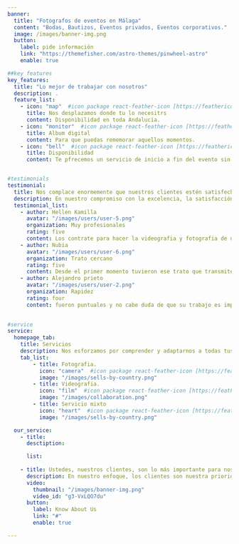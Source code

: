 ```yaml
---
banner:
  title: "Fotografos de eventos en Málaga"
  content: "Bodas, Bautizos, Eventos privados, Eventos corporativos."
  image: /images/banner-img.png
  button:
    label: pide información
    link: "https://themefisher.com/astro-themes/pinwheel-astro"
    enable: true

##key features
key_features:
  title: "Lo mejor de trabajar con nosotros"
  description: .
  feature_list:
    - icon: "map"  #icon package react-feather-icon [https://feathericons.com/]
      title: Nos desplazamos donde tu lo necesitrs
      content: Disponibilidad en toda Andalucia.
    - icon: "monitor"  #icon package react-feather-icon [https://feathericons.com/]
      title: Album digital 
      content: Para que puedas rememorar aquellos momentos.
    - icon: "bell"  #icon package react-feather-icon [https://feathericons.com/]
      title: Disponibilidad
      content: Te pfrecemos un servicio de inicio a fin del evento sin coste extra.


#testimonials
testimonial:
  title: Nos complace enormemente que nuestros clientes estén satisfechos con nuestro trabajo.
  description: En nuestro compromiso con la excelencia, la satisfacción de nuestros clientes es fundamental. Nos enorgullece saber que nuestro trabajo cumple con sus expectativas y contribuye a su éxito.
  testimonial_list:
    - author: Hellen Kamilla
      avatar: "/images/users/user-5.png"
      organization: Muy profesionales
      rating: five
      content: Los contrate para hacer la videografia y fotografia de un evento privado y no puedo estar mas contenta.
    - author: Nubia
      avatar: "/images/users/user-6.png"
      organization: Trato cercano
      rating: five
      content: Desde el primer momento tuvieron ese trato que transmite tranquilidad. muy profesionales.
    - author: Alejandro prieto
      avatar: "/images/users/user-2.png"
      organization: Rapidez
      rating: four
      content: fueron puntuales y no cabe duda de que su trabajo es impecable, he de decir que estoy muy contento con el resultado.
    

#service
service:
  homepage_tab:
    title: Servicios
    description: Nos esforzamos por comprender y adaptarnos a todas tus necesidades específicas, ofreciendo soluciones personalizadas que se ajustan perfectamente a tus preferencias.
    tab_list:
        - title: Fotografia.
          icon: "camera"  #icon package react-feather-icon [https://feathericons.com/]
          image: "/images/sells-by-country.png"
        - title: Videografia.
          icon: "film"  #icon package react-feather-icon [https://feathericons.com/]
          image: "/images/collaboration.png"
        - title: Servicio mixto
          icon: "heart"  #icon package react-feather-icon [https://feathericons.com/]
          image: "/images/sells-by-country.png"

  our_service:
    - title: 
      desctiption: 

      list:
        
    - title: Ustedes, nuestros clientes, son lo más importante para nosotros. 
      description: En nuestro enfoque, los clientes son nuestra prioridad. Nos esforzamos por comprender y satisfacer sus necesidades en cada interacción.
      video:
        thumbnail: "/images/banner-img.png"
        video_id: "g3-VxLQO7du"
      button:
        label: Know About Us
        link: "#"
        enable: true

---
```

